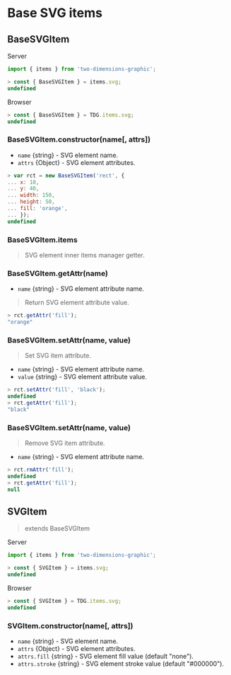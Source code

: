 # Base SVG items



## BaseSVGItem

Server
```javascript
import { items } from 'two-dimensions-graphic';

> const { BaseSVGItem } = items.svg;
undefined
```

Browser
```javascript
> const { BaseSVGItem } = TDG.items.svg;
undefined
```


### BaseSVGItem.constructor(name[, attrs])

- `name` {string} - SVG element name.
- `attrs` {Object} - SVG element attributes.

```javascript
> var rct = new BaseSVGItem('rect', {
... x: 10,
... y: 40,
... width: 150,
... height: 50,
... fill: 'orange',
... });
undefined
```


### BaseSVGItem.items
> SVG element inner items manager getter.


### BaseSVGItem.getAttr(name)

- `name` {string} - SVG element attribute name.

> Return SVG element attribute value.

```javascript
> rct.getAttr('fill');
"orange"
```


### BaseSVGItem.setAttr(name, value)

> Set SVG item attribute.

- `name` {string} - SVG element attribute name.
- `value` {string} - SVG element attribute value.

```javascript
> rct.setAttr('fill', 'black');
undefined
> rct.getAttr('fill');
"black"
```


### BaseSVGItem.setAttr(name, value)

> Remove SVG item attribute.

- `name` {string} - SVG element attribute name.

```javascript
> rct.rmAttr('fill');
undefined
> rct.getAttr('fill');
null
```


## SVGItem

> extends BaseSVGItem

Server
```javascript
import { items } from 'two-dimensions-graphic';

> const { SVGItem } = items.svg;
undefined
```

Browser
```javascript
> const { SVGItem } = TDG.items.svg;
undefined
```


### SVGItem.constructor(name[, attrs])

- `name` {string} - SVG element name.
- `attrs` {Object} - SVG element attributes.
- `attrs.fill` {string} - SVG element fill value (default "none").
- `attrs.stroke` {string} - SVG element stroke value (default "#000000").
